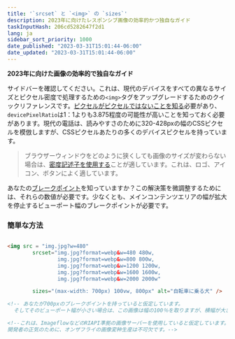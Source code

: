 ```yaml
---
title: '`srcset` と `<img>` の `sizes`'
description: 2023年に向けたレスポンシブ画像の効率的かつ独自なガイド
taskInputHash: 206cd5282647f2d1
lang: ja
sidebar_sort_priority: 1000
date_published: "2023-03-31T15:01:44-06:00"
date_updated: "2023-03-31T15:01:44-06:00"
---
```

**2023年に向けた画像の効率的で独自なガイド**

サイドバーを確認してください。これは、現代のデバイスをすべての異なるサイズとピクセル密度で処理するための`<img>`タグをアップグレードするためのクイックリファレンスです。[ピクセルがピクセルではないことを知る](/ja/ピクセルがピクセルではない)必要があり、`devicePixelRatio`は1：1よりも3.875程度の可能性が高いことを知っておく必要があります。現代の電話は、読みやすさのために320-428pxの幅のCSSピクセルを模倣しますが、CSSピクセルあたりの多くのデバイスピクセルを持っています。

> ブラウザーウィンドウをどのように狭くしても画像のサイズが変わらない場合は、[密度記述子を使用する](/ja/密度記述子)ことが適しています。これは、ロゴ、アイコン、ボタンによく適しています。

あなたの[ブレークポイント](/ja/ブレークポイント)を知っていますか？この解決策を微調整するためには、それらの数値が必要です。少なくとも、メインコンテンツエリアの幅が拡大を停止するビューポート幅のブレークポイントが必要です。


### 簡単な方法

```html

<img src = "img.jpg?w=480" 
        srcset="img.jpg?format=webp&w=480 480w, 
                img.jpg?format=webp&w=800 800w, 
                img.jpg?format=webp&w=1200 1200w, 
                img.jpg?format=webp&w=1600 1600w, 
                img.jpg?format=webp&w=2000 2000w"

        sizes="(max-width: 700px) 100vw, 800px" alt="自転車に乗る犬" />

<!-- あなたが700pxのブレークポイントを持っていると仮定しています。
  そしてそのビューポート幅が小さい場合は、この画像は幅の100％を取りますが、横幅が大きい場合は800 CSSピクセルに制限されます。-->

<!--これは、ImageflowなどのRIAPI準拠の画像サーバーを使用していると仮定しています。
開発者の正気のために、オンザフライの画像変种生産は不可欠です。-->
```
